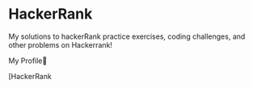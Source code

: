 # HackerRank
My solutions to hackerRank practice exercises, coding challenges, and other problems on Hackerrank!

My Profile:star_struck:

[HackerRank
